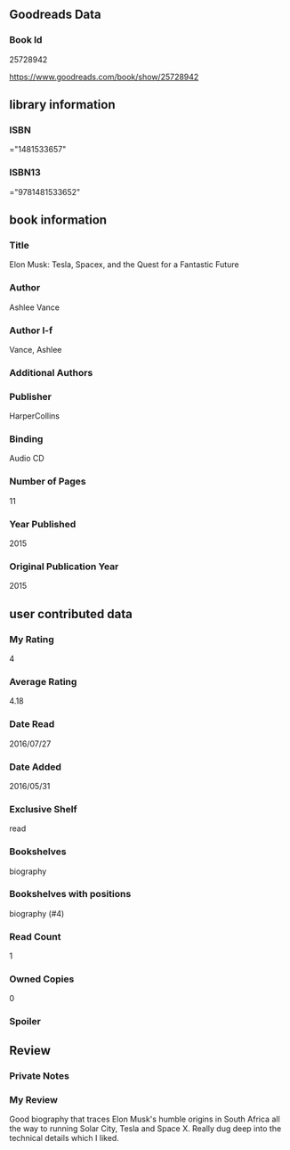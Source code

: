 <!-- This template shows how to bulk convert all columns of data into one markdown file -->
<!-- caveat: KeyError if there's a mismatch. Empty values output nothing -->

## Goodreads Data

### Book Id 

25728942

https://www.goodreads.com/book/show/25728942

## library information

### ISBN 
="1481533657"

### ISBN13 
="9781481533652"

## book information

### Title
Elon Musk: Tesla, Spacex, and the Quest for a Fantastic Future

### Author 
Ashlee Vance

### Author l-f 
Vance, Ashlee

### Additional Authors


### Publisher 
HarperCollins

### Binding
Audio CD

### Number of Pages
11

### Year Published
2015

### Original Publication Year 
2015

## user contributed data

### My Rating
4

### Average Rating
4.18

### Date Read
2016/07/27

### Date Added
2016/05/31

### Exclusive Shelf
read

### Bookshelves
biography

### Bookshelves with positions
biography (#4)

### Read Count
1

### Owned Copies
0

### Spoiler 


## Review

### Private Notes


### My Review
Good biography that traces Elon Musk's humble origins in South Africa all the way to running Solar City, Tesla and Space X. Really dug deep into the technical details which I liked.